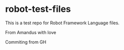 # robot-test-files

This is a test repo for Robot Framework Language files.

From Amandus with love

Commiting from GH


